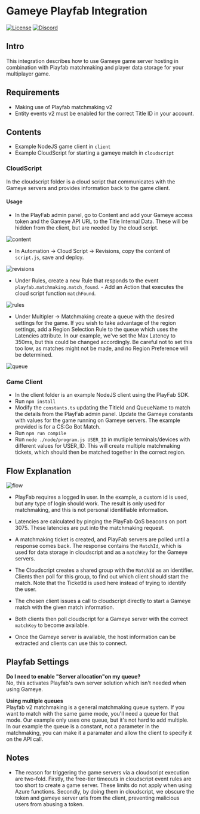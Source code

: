 # Gameye Playfab Integration
[![License](https://img.shields.io/badge/license-BSD2-brightgreen.svg)](https://github.com/Gameye/playfab/blob/master/LICENSE)
[![Discord](https://img.shields.io/discord/392611451082244107.svg?label=Discord&logo=discord&color=7289DA&labelColor=2C2F33)](https://discordapp.com/invite/D4dYXu)

## Intro
This integration describes how to use Gameye game server hosting in combination with Playfab matchmaking and player data storage for your multiplayer game.

## Requirements
- Making use of Playfab matchmaking v2
- Entity events v2 must be enabled for the correct Title ID in your account.

## Contents

- Example NodeJS game client in `client`
- Example CloudScript for starting a gameye match in `cloudscript`

### CloudScript

In the cloudscript folder is a cloud script that communicates with the Gameye servers and provides information back to the game client.

#### Usage

- In the PlayFab admin panel, go to Content and add your Gameye access token and the Gameye API URL to the Title Internal Data. These will be hidden from the client, but are needed by the cloud script.

![content](./images/1_content.png "PlayFab content")

- In Automation -> Cloud Script -> Revisions, copy the content of `script.js`, save and deploy.

![revisions](./images/2_revisions.png "PlayFab revisions")

- Under Rules, create a new Rule that responds to the event `playfab.matchmaking.match_found`. - Add an Action that executes the cloud script function `matchFound`.

![rules](./images/3_rules.png "PlayFab rules")

- Under Multipler -> Matchmaking create a queue with the desired settings for the game. If you wish to take advantage of the region settings, add a Region Selection Rule to the queue which uses the Latencies attribute. In our example, we've set the Max Latency to 350ms, but this could be changed accordingly. Be careful not to set this too low, as matches might not be made, and no Region Preference will be determined.

![queue](./images/4_queue.png "PlayFab Matchmaking")

### Game Client

- In the client folder is an example NodeJS client using the PlayFab SDK.
- Run `npm install`
- Modify the `constants.ts` updating the TitleId and QueueName to match the details from the PlayFab admin panel. Update the Gameye constants with values for the game running on Gameye servers. The example provided is for a CS:Go Bot Match.
- Run `npm run compile`
- Run `node ./node/program.js USER_ID` in mutliple terminals/devices with different values for USER_ID. This will create multiple matchmaking tickets, which should then be matched together in the correct region.

## Flow Explanation

![flow](./images/playfab_flow.png "PlayFab Integration flow")

- PlayFab requires a logged in user. In the example, a custom id is used, but any type of login should work. The result is only used for matchmaking, and this is not personal identifiable information.

- Latencies are calculated by pinging the PlayFab QoS beacons on port 3075. These latencies are put into the matchmaking request.

- A matchmaking ticket is created, and PlayFab servers are polled until a response comes back. The response contains the `MatchId`, which is used for data storage in cloudscript and as a `matchKey` for the Gameye servers.

- The Cloudscript creates a shared group with the `MatchId` as an identifier. Clients then poll for this group, to find out which client should start the match. Note that the TicketId is used here instead of trying to identify the user.

- The chosen client issues a call to cloudscript directly to start a Gameye match with the given match information.

- Both clients then poll cloudscript for a Gameye server with the correct `matchKey` to become available.

- Once the Gameye server is available, the host information can be extracted and clients can use this to connect.

## Playfab Settings

**Do I need to enable "Server allocation"on my queue?**  
No, this activates Playfab's own server solution which isn't needed when using Gameye.

**Using multiple queues**  
Playfab v2 matchmaking is a general matchmaking queue system. If you want to match with the same game mode, you'll need a queue for that mode. Our example only uses one queue, but it's not hard to add multiple. In our example the queue is a constant, not a parameter in the matchmaking, you can make it a paramater and allow the client to specify it on the API call.

## Notes

- The reason for triggering the game servers via a cloudscript execution are two-fold. Firstly, the free-tier timeouts in cloudscript event rules are too short to create a game server. These limits do not apply when using Azure functions. Secondly, by doing them in cloudscript, we obscure the token and gameye server urls from the client, preventing malicious users from abusing a token.
